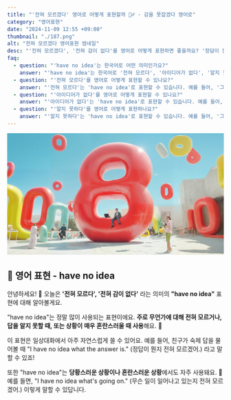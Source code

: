 ```yaml
---
title: "'전혀 모르겠다' 영어로 어떻게 표현할까 🤷‍♂️ - 감을 못잡겠다 영어로"
category: "영어표현"
date: "2024-11-09 12:55 +09:00"
thumbnail: "./187.png"
alt: "전혀 모르겠다 영어표현 썸네일"
desc: "'전혀 모르겠다', '전혀 감이 없다'를 영어로 어떻게 표현하면 좋을까요? '정담이 뭔지 전혀 모르겠어', '무슨일이 일어나는지 감을 못잡겠어' 등을 영어로 표현하는 법을 배워봅시다. 다양한 예문을 통해서 연습하고 본인의 표현으로 만들어 보세요."
faq:
  - question: "'have no idea'는 한국어로 어떤 의미인가요?"
    answer: "'have no idea'는 한국어로 '전혀 모르다', '아이디어가 없다', '알지 못하다' 등으로 번역될 수 있습니다. 어떤 것에 대해 전혀 지식이나 정보가 없음을 나타낼 때 사용합니다."
  - question: "'전혀 모르다'를 영어로 어떻게 표현할 수 있나요?"
    answer: "'전혀 모르다'는 'have no idea'로 표현할 수 있습니다. 예를 들어, '그가 어디에 있는지 전혀 몰라'는 'I have no idea where he is'로 말할 수 있습니다."
  - question: "'아이디어가 없다'를 영어로 어떻게 표현할 수 있나요?"
    answer: "'아이디어가 없다'는 'have no idea'로 표현할 수 있습니다. 예를 들어, '어떤 영화를 봐야 할지 아이디어가 없어'는 'I have no idea what movie to watch'로 말할 수 있습니다."
  - question: "'알지 못하다'를 영어로 어떻게 표현하나요?"
    answer: "'알지 못하다'는 'have no idea'로 표현할 수 있습니다. 예를 들어, '그 문제의 해결책을 알지 못해'는 'I have no idea how to solve that problem'으로 표현할 수 있습니다."
---
```


![Surreal Scene with Oversized Numbers](./187-1.jpeg)

## 🌟 영어 표현 - have no idea

안녕하세요! 👋 오늘은 **'전혀 모르다', '전혀 감이 없다'** 라는 의미의 **"have no idea"** 표현에 대해 알아볼게요.

"have no idea"는 정말 많이 사용되는 표현이에요. **주로 무언가에 대해 전혀 모르거나, 답을 알지 못할 때, 또는 상황이 매우 혼란스러울 때 사용**해요. 🤔

이 표현은 일상대화에서 아주 자연스럽게 쓸 수 있어요. 예를 들어, 친구가 숙제 답을 물어볼 때 "I have no idea what the answer is." (정답이 뭔지 전혀 모르겠어.) 라고 말할 수 있죠!

또한 "have no idea"는 **당황스러운 상황이나 혼란스러운 상황**에서도 자주 사용돼요. 🫤 예를 들면, "I have no idea what's going on." (무슨 일이 일어나고 있는지 전혀 모르겠어.) 이렇게 말할 수 있답니다.

<ins class="adsbygoogle"
     style="display:block"
     data-ad-client="ca-pub-1465612013356152"
     data-ad-slot="2106896038"
     data-ad-format="auto"
     data-full-width-responsive="true"></ins>

<script>
     (adsbygoogle = window.adsbygoogle || []).push({});

## 📖 예문

"이 문제 어떻게 푸는지 알아?"

"Do you know how to solve this problem?"

"전혀 모르겠어."

"I have no idea."

자, 이제 "have no idea"를 활용한 예문들을 소리 내어 연습해볼까요? 🎯

## 💬 연습해보기

<details>
<summary>그녀가 무슨 말을 하는지 하나도 모르겠어. 너무 빨리 말하잖아.</summary>
<span>I have no idea what she's talking about. She's speaking way too fast.</span>
</details>

<details>
<summary>네가 올 줄은 꿈에도 몰랐어!</summary>
<span>I had no idea you were coming!</span>
</details>

<details>
<summary>휴대폰이 자꾸 꺼지는데 왜 그런지 모르겠네. 새로 사야 할 것 같아.</summary>
<span>I have no idea why my phone <a href="/blog/in-english/291.keep-ing/">keeps crashing</a>. Maybe I should get a new one.</span>
</details>

<details>
<summary>내가 어떻게 그 시험에 통과했는지 도저히 모르겠어.</summary>
<span>I have no idea how I <a href="/blog/in-english/175.manage-to/">managed to</a> pass that test.</span>
</details>

<details>
<summary>올해 크리스마스에 엄마한테 뭘 선물해야할지 모르겠어.</summary>
<span>I've got no idea what to get Mom for Christmas this year.</span>
</details>

<details>
<summary>처음 코딩 시작했을 때는 이게 내 직업이 될 줄은 상상도 못했어.</summary>
<span>When I first started coding, I had no idea it would become my career.</span>
</details>

<details>
<summary>영화 마지막에 무슨 일이 일어났는지 하나도 모르겠어.</summary>
<span>I have literally no idea what happened at the end of that movie.</span>
</details>

<details>
<summary>A: 경기장 가는 길 아세요? B: 전혀 모르는데, 구글 지도로 한번 찾아볼게요.</summary>
<span>A: Do you know how to get to the stadium? B: No idea, let me check Google Maps.</span>
</details>

<details>
<summary>요즘 쟤가 왜 이상하게 행동하는지 모르겠어. 뭔가 문제가 있나 봐.</summary>
<span>I've got no idea why he's acting so weird lately. Something must be wrong.</span>
</details>

## 🤝 함께 알아두면 좋은 표현들

### have a clue

'have a clue'은 **"감을 잡다" 또는 "단서를 가지다"** 라는 뜻이에요. 어떤 상황이나 문제에 대해 **어떤 정보를 가지고 있거나 이해하고 있는 상태**를 나타내요. 'have no idea'와는 정반대의 의미로, 무언가를 알고 있다는 것을 강조할 때 사용해요.

"I have a clue about how we can solve this problem."

"이 문제를 어떻게 해결할 수 있을지 감이 좀 잡혔어."

### know for sure

'know for sure'는 **"확실히 알다"** 라는 뜻이에요. 어떤 사실이나 정보에 대해 **확신을 가지고 알 때** 사용되며, 'have no idea'와는 반대의 의미를 가집니다. 주로 자신이 알고 있는 정보에 대한 신뢰를 강조할 때 사용해요.

"I know for sure that she'll get the promotion"

"그녀가 승진할 거란 걸 확실히 알아"

---

오늘은 **'전혀 모르다'** 를 표현하는 **'have no idea'** 에 대해 배워봤어요. 정말 실용적인 표현이죠? **무언가를 전혀 모를 때나 혼란스러운 상황**에서 이 표현을 사용하면 여러분의 영어가 더욱 자연스러워질 거예요! 😊

다음에 또 유용한 표현으로 찾아올게요. 그때까지 오늘 배운 표현 열심히 연습해보세요! 화이팅! 💪

